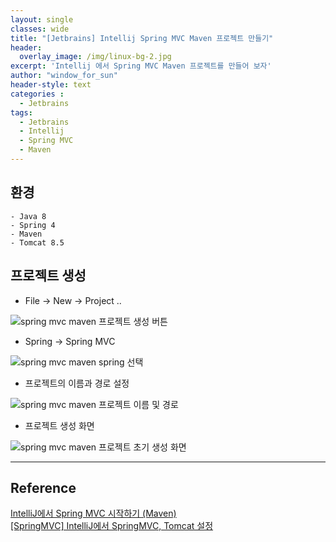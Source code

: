 ```yaml
--- 
layout: single
classes: wide
title: "[Jetbrains] Intellij Spring MVC Maven 프로젝트 만들기"
header:
  overlay_image: /img/linux-bg-2.jpg
excerpt: 'Intellij 에서 Spring MVC Maven 프로젝트를 만들어 보자'
author: "window_for_sun"
header-style: text
categories :
  - Jetbrains
tags:
  - Jetbrains
  - Intellij
  - Spring MVC
  - Maven
---  
```


## 환경
	- Java 8
	- Spring 4
	- Maven
	- Tomcat 8.5

## 프로젝트 생성

- File -> New -> Project .. 

![spring mvc maven 프로젝트 생성 버튼]({{site.baseurl}}/img/jetbrains/jetbrains-springmaven-newproject-1.png)

- Spring -> Spring MVC

![spring mvc maven spring 선택]({{site.baseurl}}/img/jetbrains/jetbrains-springmaven-newproject-2.png)

- 프로젝트의 이름과 경로 설정

![spring mvc maven 프로젝트 이름 및 경로]({{site.baseurl}}/img/jetbrains/jetbrains-springmaven-newproject-3.png)

- 프로젝트 생성 화면

![spring mvc maven 프로젝트 초기 생성 화면]({{site.baseurl}}/img/jetbrains/jetbrains-springmaven-newproject-3-1.png) 


---
## Reference
[IntelliJ에서 Spring MVC 시작하기 (Maven)](https://cjh5414.github.io/intellij-spring-start/)  
[[SpringMVC] IntelliJ에서 SpringMVC, Tomcat 설정](https://gmlwjd9405.github.io/2018/10/25/intellij-springmvc-tomcat-setting.html)  
